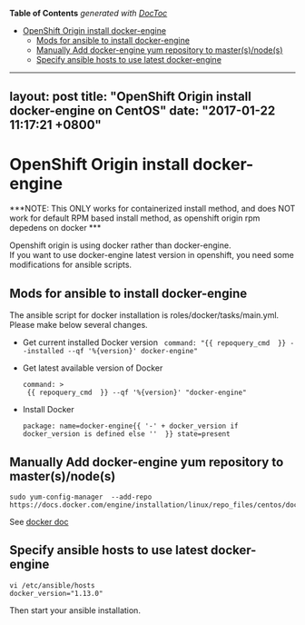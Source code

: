 <!-- START doctoc generated TOC please keep comment here to allow auto update -->
<!-- DON'T EDIT THIS SECTION, INSTEAD RE-RUN doctoc TO UPDATE -->
**Table of Contents**  *generated with [DocToc](https://github.com/thlorenz/doctoc)*

- [OpenShift Origin install docker-engine](#openshift-origin-install-docker-engine)
  - [Mods for ansible to install docker-engine](#mods-for-ansible-to-install-docker-engine)
  - [Manually Add docker-engine yum repository to master(s)/node(s)](#manually-add-docker-engine-yum-repository-to-mastersnodes)
  - [Specify ansible hosts to use latest docker-engine](#specify-ansible-hosts-to-use-latest-docker-engine)

<!-- END doctoc generated TOC please keep comment here to allow auto update -->

---
layout: post
title: "OpenShift Origin install docker-engine on CentOS"
date: "2017-01-22 11:17:21 +0800"
---

# OpenShift Origin install docker-engine

***NOTE: This ONLY works for containerized install method, and does NOT work for default RPM based install method, as openshift origin rpm depedens on docker ***


Openshift origin is using docker rather than docker-engine.  
If you want to use docker-engine latest version in openshift, you need some modifications for ansible scripts.

## Mods for ansible to install docker-engine
The ansible script for docker installation is roles/docker/tasks/main.yml. Please make below several changes.

- Get current installed Docker version
    ` command: "{{ repoquery_cmd  }} --installed --qf '%{version}' docker-engine"`

- Get latest available version of Docker
    ```
    command: >
     {{ repoquery_cmd  }} --qf '%{version}' "docker-engine"
    ```

- Install Docker
    ```
    package: name=docker-engine{{ '-' + docker_version if docker_version is defined else ''  }} state=present
    ```

## Manually Add docker-engine yum repository to master(s)/node(s)
```
sudo yum-config-manager  --add-repo  https://docs.docker.com/engine/installation/linux/repo_files/centos/docker.repo
```

See [docker doc](https://docs.docker.com/engine/installation/linux/centos/)

## Specify ansible hosts to use latest docker-engine

```
vi /etc/ansible/hosts
docker_version="1.13.0"
```

Then start your ansible installation.
